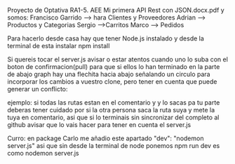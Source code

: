 Proyecto de Optativa RA1-5. AEE  Mi primera API Rest con JSON.docx.pdf y somos:
Francisco Garrido  --> hara Clientes y Proveedores
Adrian --> Productos y Categorias
Sergio -->Carritos
Marco --> Pedidos


Para hacerlo desde casa hay que tener Node.js instalado y desde la terminal de esta instalar npm install



Si quereis tocar el server.js avisar o estar atentos cuando uno lo suba con el boton de confirmacion(pull) para que si ellos lo han terminado en la parte de abajo graph hay una flechita hacia abajo señalando un circulo para incorporar los cambios a vuestro clone, pero tener en cuenta que puede generar un conflicto:

ejemplo:
si todas las rutas estan en el comentario y y lo sacas pa tu parte deberas tener cuidado por si la otra persona saca la ruta suya y mete la tuya en comentario, asi que si lo terminais sin sincronizar del completo al github avisar que lo vais hacer para tener en cuenta el server.js

Curro: en package Carlo me añadio este apartado    "dev": "nodemon server.js"  asi que sin desde la terminal de node ponemos npm run dev es como nodemon server.js